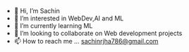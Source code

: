 - 👋 Hi, I’m Sachin
- 👀 I’m interested in WebDev,AI and ML
- 🌱 I’m currently learning ML
- 💞️ I’m looking to collaborate on Web development projects
- 📫 How to reach me ...
sachinrjha786@gmail.com


